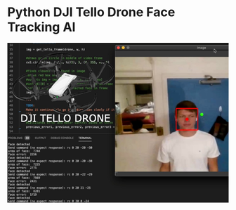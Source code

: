 # Python DJI Tello Drone Face Tracking AI

![alt text](https://github.com/adamanikiej/droneFaceTracking/blob/main/images/face_tracking_ai_drone2.jpg)